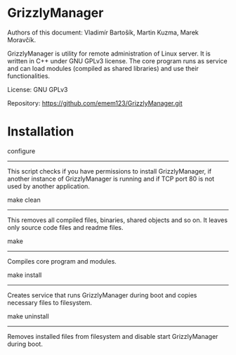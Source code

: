 GrizzlyManager
============

Authors of this document: Vladimír Bartošík, Martin Kuzma, Marek Moravčík.

GrizzlyManager is utility for remote administration of Linux server.
It is written in C++ under GNU GPLv3 license. The core program runs as
service and can load modules (compiled as shared libraries) and use their functionalities.

License: GNU GPLv3

Repository: https://github.com/emem123/GrizzlyManager.git


Installation
===========

configure
***

This script checks if you have permissions to install GrizzlyManager,
if another instance of GrizzlyManager is running and if TCP port 80
is not used by another application.

make clean
***

This removes all compiled files, binaries, shared objects and so on.
It leaves only source code files and readme files.

make
****

Compiles core program and modules.

make install
***********

Creates service that runs GrizzlyManager during boot and copies necessary
files to filesystem.

make uninstall
*************

Removes installed files from filesystem and disable start GrizzlyManager
during boot.
